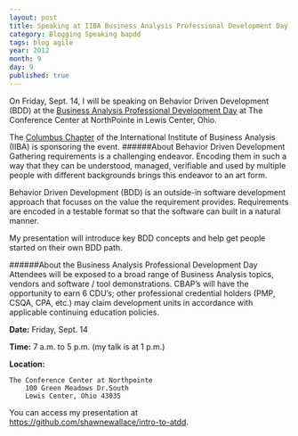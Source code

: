 ```yaml
---
layout: post
title: Speaking at IIBA Business Analysis Professional Development Day
category: Blogging Speaking bapdd
tags: blog agile
year: 2012
month: 9
day: 9
published: true
---
```


On Friday, Sept. 14, I will be speaking on Behavior Driven Development (BDD) at the [Business Analysis Professional Development Day](http://2012iibacolumbuspdd-eac2.eventbrite.com) at The Conference Center at NorthPointe in Lewis Center, Ohio.

The [Columbus Chapter](http://columbusoh.iiba.org ) of the International Institute of Business Analysis (IIBA) is sponsoring the event.
######About Behavior Driven Development
Gathering requirements is a challenging endeavor. Encoding them in such a way that they can be understood, managed, verifiable and used by multiple people with different backgrounds brings this endeavor to an art form.

Behavior Driven Development (BDD) is an outside-in software development approach that focuses on the value the requirement provides. Requirements are encoded in a testable format so that the software can built in a natural manner.

My presentation will introduce key BDD concepts and help get people started on their own BDD path.

######About the Business Analysis Professional Development Day
Attendees will be exposed to a broad range of Business Analysis topics, vendors and software / tool demonstrations. CBAP’s will have the opportunity to earn 6 CDU’s; other professional credential holders (PMP, CSQA, CPA, etc.) may claim development units in accordance with applicable continuing education policies.

**Date:** Friday, Sept. 14

**Time:** 7 a.m. to 5 p.m. (my talk is at 1 p.m.)

**Location:**
	
	The Conference Center at Northpointe
	 	100 Green Meadows Dr.South
	 	Lewis Center, Ohio 43035

You can access my presentation at <https://github.com/shawnewallace/intro-to-atdd>.